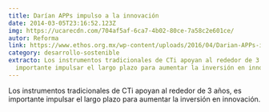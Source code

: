 ```yaml
---
title: Darían APPs impulso a la innovación
date: 2014-03-05T23:16:52.123Z
img: https://ucarecdn.com/704af5af-6ca7-4b02-80ce-7a58c2e601ce/
autor: Reforma
link: https://www.ethos.org.mx/wp-content/uploads/2016/04/Darian-APPs-impulso-a-innovacion.pdf
category: desarrollo-sostenible
extracto: Los instrumentos tradicionales de CTi apoyan al rededor de 3 años, es
  importante impulsar el largo plazo para aumentar la inversión en innovación.
---
```

Los instrumentos tradicionales de CTi apoyan al rededor de 3 años, es importante impulsar el largo plazo para aumentar la inversión en innovación.